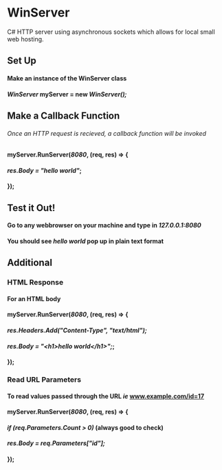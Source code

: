 # WinServer
C# HTTP server using asynchronous sockets which allows for local small web hosting. 

## Set Up
#### Make an instance of the **WinServer** class
#### *WinServer* myServer = new *WinServer();*

## Make a Callback Function
###### Once an HTTP request is recieved, a callback function will be invoked
#### myServer.RunServer(*8080*, (req, res) => {
#### *res.Body = "hello world"*;
#### });

## Test it Out!
#### Go to any webbrowser on your machine and type in *127.0.0.1:8080*
#### You should see *hello world* pop up in plain text format

## Additional

### HTML Response
#### For an HTML body
#### myServer.RunServer(*8080*, (req, res) => {
#### *res.Headers.Add("Content-Type", "text/html");*
#### *res.Body = "\<h1>hello world\</h1>";*;
#### });

### Read URL Parameters
#### To read values passed through the URL *ie* www.example.com/id=17
#### myServer.RunServer(*8080*, (req, res) => {
#### *if (req.Parameters.Count > 0)* (always good to check)
####         *res.Body = req.Parameters["id"];*
#### });
